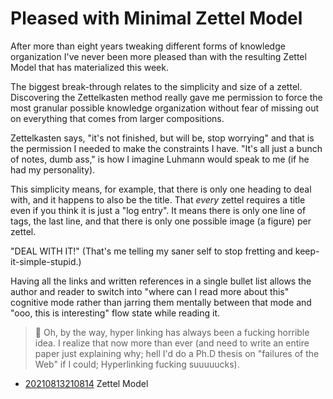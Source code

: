 # Pleased with Minimal Zettel Model

After more than eight years tweaking different forms of knowledge
organization I've never been more pleased than with the resulting Zettel
Model that has materialized this week.

The biggest break-through relates to the simplicity and size of a
zettel. Discovering the Zettelkasten method really gave me permission to
force the most granular possible knowledge organization without fear of
missing out on everything that comes from larger compositions.

Zettelkasten says, "it's not finished, but will be, stop worrying" and
that is the permission I needed to make the constraints I have. "It's
all just a bunch of notes, dumb ass," is how I imagine Luhmann would
speak to me (if he had my personality). 

This simplicity means, for example, that there is only one heading to
deal with, and it happens to also be the title. That *every* zettel
requires a title even if you think it is just a "log entry". It means
there is only one line of tags, the last line, and that there is only
one possible image (a figure) per zettel. 

"DEAL WITH IT!" (That's me telling my saner self to stop fretting and
keep-it-simple-stupid.)

Having all the links and written references in a single bullet list
allows the author and reader to switch into "where can I read more about
this" cognitive mode rather than jarring them mentally between that mode
and "ooo, this is interesting" flow state while reading it.

> 🤬
> Oh, by the way, hyper linking has always been a fucking horrible idea.
> I realize that now more than ever (and need to write an entire paper
> just explaining why; hell I'd do a Ph.D thesis on "failures of the
> Web" if I could; Hyperlinking fucking suuuuucks).

* [20210813210814](/20210813210814/) Zettel Model
